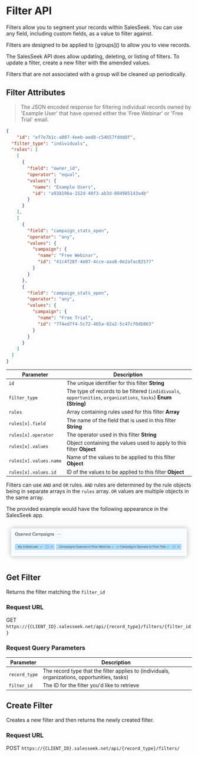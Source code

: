 # Filter API

Filters allow you to segment your records within SalesSeek. You can use any field, including custom fields, as a value to filter against. 

<div class="wrap">
  <p class="flash info">
    Filters are designed to be applied to [groups]() to allow you to view records.
  </p>
</div>

<div class="wrap">
  <p class="flash info">
    The SalesSeek API does allow updating, deleting, or listing of filters. To update a filter, create a new filter with the amended values.
  </p>
</div>

<div class="wrap">
  <p class="flash warn">
  	Filters that are not associated with a group will be cleaned up periodically.
  </p>
</div>

## Filter Attributes

> The JSON encoded response for filtering individual records owned by 'Example User' that have opened either the 'Free Webinar' or 'Free Trial' email.

```json
{
	"id": "ef7e7b1c-a007-4eeb-aed8-c54657fddd8f",
  "filter_type": "individuals",
  "rules": [
    [
      {
        "field": "owner_id",
        "operator": "equal",
        "values": {
          "name": "Example Users",
          "id": "a938196a-152d-40f3-ab3d-804985143a4b"
        }
      }
    ],
    [
      {
        "field": "campaign_stats_open",
        "operator": "any",
        "values": {
          "campaign": {
            "name": "Free Webinar",
            "id": "41c4f28f-4e07-4cce-aaa8-0e2afac82577"
          }
        }
      },
      {
        "field": "campaign_stats_open",
        "operator": "any",
        "values": {
          "campaign": {
            "name": "Free Trial",
            "id": "774ed7f4-5c72-465a-82a2-5c47cf0db863"
          }
        }
      }
    ]
  ]
}
```

Parameter |  Description
--------- | ------- 
`id`      | The unique identifier for this filter **String**
`filter_type` | The type of records to be filtered (`indidivuals`, `opportunities`, `organizations`, `tasks`) **Enum (String)**
`rules` | Array containing rules used for this filter **Array**
`rules[x].field` | The name of the field that is used in this filter **String**
`rules[x].operator` | The operator used in this filter **String**
`rules[x].values` | Object containing the values used to apply to this filter **Object**
`rules[x].values.name` | Name of the values to be applied to this filter **Object**
`rules[x].values.id` | ID of the values to be applied to this filter **Object**

Filters can use `AND` and `OR` rules. `AND` rules are determined by the rule objects being in separate arrays in the `rules` array. `OR` values are multiple objects in the same array. 

The provided example would have the following appearance in the SalesSeek app.

![Filter Example](../images/filter-example.png "Filter Example")

## Get Filter

Returns the filter matching the `filter_id`

### Request URL

<span class='verb get'>GET</span> `https://{CLIENT_ID}.salesseek.net/api/{record_type}/filters/{filter_id}`

### Request Query Parameters

Parameter |  Description
--------- | ------- 
`record_type` | The record type that the filter applies to (individuals, organizations, opportunities, tasks) 
`filter_id` | The ID for the filter you'd like to retrieve


## Create Filter

Creates a new filter and then returns the newly created filter.

### Request URL

<span class='verb post'>POST</span> `https://{CLIENT_ID}.salesseek.net/api/{record_type}/filters/`


